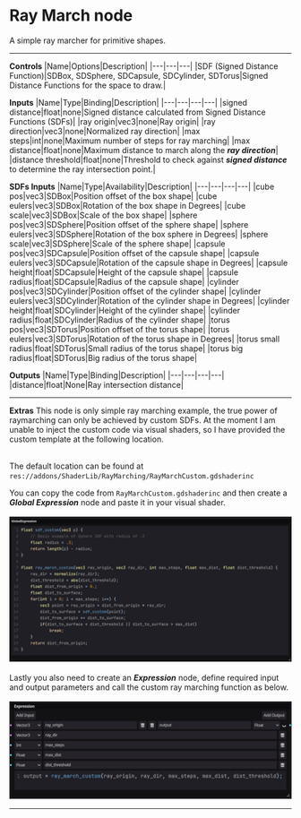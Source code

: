 # Ray March node
A simple ray marcher for primitive shapes.
<hr>

**Controls**
|Name|Options|Description|
|---|---|---|
|SDF (Signed Distance Function)|SDBox, SDSphere, SDCapsule, SDCylinder, SDTorus|Signed Distance Functions for the space to draw.|

**Inputs**
|Name|Type|Binding|Description|
|---|---|---|---|
|signed distance|float|none|Signed distance calculated from Signed Distance Functions (SDFs)|
|ray origin|vec3|none|Ray origin|
|ray direction|vec3|none|Normalized ray direction|
|max steps|int|none|Maximum number of steps for ray marching|
|max distance|float|none|Maximum distance to march along the <b><i>ray direction</i></b>|
|distance threshold|float|none|Threshold to check against <b><i>signed distance</i></b> to determine the ray intersection point.|

**SDFs Inputs**
|Name|Type|Availability|Description|
|---|---|---|---|
|cube pos|vec3|SDBox|Position offset of the box shape|
|cube eulers|vec3|SDBox|Rotation of the box shape in Degrees|
|cube scale|vec3|SDBox|Scale of the box shape|
|sphere pos|vec3|SDSphere|Position offset of the sphere shape|
|sphere eulers|vec3|SDSphere|Rotation of the box sphere in Degrees|
|sphere scale|vec3|SDSphere|Scale of the sphere shape|
|capsule pos|vec3|SDCapsule|Position offset of the capsule shape|
|capsule eulers|vec3|SDCapsule|Rotation of the capsule shape in Degrees|
|capsule height|float|SDCapsule|Height of the capsule shape|
|capsule radius|float|SDCapsule|Radius of the capsule shape|
|cylinder pos|vec3|SDCylinder|Position offset of the cylinder shape|
|cylinder eulers|vec3|SDCylinder|Rotation of the cylinder shape in Degrees|
|cylinder height|float|SDCylinder|Height of the cylinder shape|
|cylinder radius|float|SDCylinder|Radius of the cylinder shape|
|torus pos|vec3|SDTorus|Position offset of the torus shape|
|torus eulers|vec3|SDTorus|Rotation of the torus shape in Degrees|
|torus small radius|float|SDTorus|Small radius of the torus shape|
|torus big radius|float|SDTorus|Big radius of the torus shape|
  
**Outputs**
|Name|Type|Binding|Description|
|---|---|---|---|
|distance|float|None|Ray intersection distance|
___


**Extras**
This node is only simple ray marching example, the true power of raymarching can only be achieved by custom SDFs. At the moment I am unable to inject the custom code via visual shaders, so I have provided the custom template at the following location.<br><br>

The default location can be found at<br>
`res://addons/ShaderLib/RayMarching/RayMarchCustom.gdshaderinc`

You can copy the code from `RayMarchCustom.gdshaderinc` and then create a <b><i>Global Expression</i></b> node and paste it in your visual shader.<br><br>
![Global Expression Node](GlobalExpression.jpg)<br><br>
Lastly you also need to create an <b><i>Expression</i></b> node, define required input and output parameters and call the custom ray marching function as below.<br><br>
![Expression Node](Expression.jpg)<br>
___

